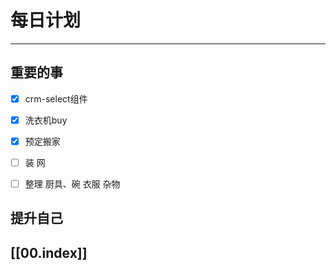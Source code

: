 
# 每日计划
---
## 重要的事

- [x]  crm-select组件
- [x]  洗衣机buy
- [x]  预定搬家
- [ ]  装 网
- [ ]  整理
      厨具、碗
      衣服
      杂物
     



## 提升自己

  



## [[00.index]]











